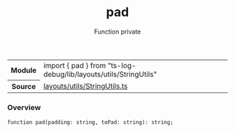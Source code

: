 <header class="symbol-info-header">    <h1 id="pad">pad</h1>    <label class="symbol-info-type-label function">Function</label>    <label class="api-type-label private">private</label>  </header>
<section class="symbol-info">      <table class="is-full-width">        <tbody>        <tr>          <th>Module</th>          <td>            <div class="lang-typescript">                <span class="token keyword">import</span> { pad }                 <span class="token keyword">from</span>                 <span class="token string">"ts-log-debug/lib/layouts/utils/StringUtils"</span>                            </div>          </td>        </tr>        <tr>          <th>Source</th>          <td>            <a href="https://github.com/romakita/log-debug/blob/v5.0.0/src/layouts/utils/StringUtils.ts#L0-L0">                layouts/utils/StringUtils.ts            </a>        </td>        </tr>                </tbody>      </table>    </section>

### Overview

<pre><code class="typescript-lang">function <span class="token function">pad</span><span class="token punctuation">(</span>padding<span class="token punctuation">:</span> <span class="token keyword">string</span><span class="token punctuation">,</span> toPad<span class="token punctuation">:</span> <span class="token keyword">string</span><span class="token punctuation">)</span><span class="token punctuation">:</span> <span class="token keyword">string</span><span class="token punctuation">;</span></code></pre>

